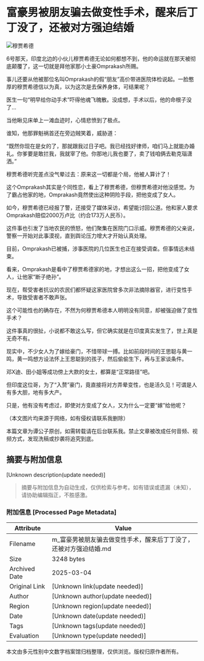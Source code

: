 # 富豪男被朋友骗去做变性手术，醒来后丁丁没了，还被对方强迫结婚

![穆贾希德](https://nimg.ws.126.net/?url=https%3A%2F%2Fstatic.ws.126.net%2Ff2e%2Fwap%2Fcommon%2Fimages%2Fweixinfixed1200low.jpg&thumbnail=750x2147483647&quality=75&type=jpg)

6号那天，印度北边的小伙儿穆贾希德无论如何都想不到，他的命运就在那天被彻底颠覆了，这一切就是拜他家那小土豪Omprakash所赐。

事儿还要从他被那位名叫Omprakash的假“朋友”高价带进医院体检说起。一脸憨厚的穆贾希德信以为真，以为这次是去保养身体，可结果呢？

医生一句“明早给你动手术”吓得他魂飞魄散。没成想，手术以后，他的命根子没了…

当他瞅见床单上一滩血迹时，心情悲愤到了极点。

谁知，他那罪魁祸首还在旁边贼笑着，威胁道：

“既然你现在是女的了，那就跟我过日子吧。我已经找好律师，咱们马上就能办婚礼。你爹要是敢拦我，我就宰了他。你那地儿我也要了，卖了钱咱俩去勒克瑙潇洒。”

穆贾希德听完差点没气晕过去：原来这一切都是个局，他被人算计了！

这个Omprakash其实是个同性恋，看上了穆贾希德，但穆贾希德对他没感觉。为了霸占他家的地，Omprakash竟然使出这种阴险手段，把他变成了女人。

如今，穆贾希德已经报了警，还接受了媒体采访，希望能讨回公道。他和家人要求Omprakash赔偿2000万卢比（约合173万人民币）。

这件事也引发了当地农民的愤怒，他们聚集在医院门口示威。穆贾希德的父亲说，警察一开始对此事漠视，直到舆论压力增大才开始认真处理。

目前，Omprakash已被捕，涉事医院的几位医生也正在接受调查。但事情远未结束。

看来，Omprakash是看中了穆贾希德家的地，才想出这么一招，把他变成了女人，让他家“断子绝孙”。

现在，帮受害者抗议的农民们都怀疑这家医院曾多次非法摘除器官，进行变性手术，导致受害者不敢声张。

这个可能性也的确存在，不然为何穆贾希德本人明明没有同意，却被强迫做了变性手术？

这件事真的很扯，小说都不敢这么写，但它确实就是在印度真实发生了，世上真是无奇不有。

现实中，不少女人为了嫁给豪门，不惜带球一搏。比如前段时间的王思聪与黄一鸣，黄一鸣想方设法怀上王思聪到的孩子，然后偷偷生下，再与王家谈条件。

邓X迪、田小姐等成功傍上大款的女士，都算是“正常路径”吧。

但印度这位哥，为了“入赘”豪门，竟直接将对方弄晕变性，也是活久见！可谓是人有多大胆，地有多大产。

只是，他有没有考虑过，即使对方变成了女人，又为什么一定要“嫁”给他呢？

（本文图片均来源于网络，如有侵权请联系我删除）

本篇文章为谭公子原创，如需转载请在后台联系我。禁止文章被改成任何音频、视频方式，发现洗稿或抄袭将追究到底。
<!-- tcd_original_link https://m.163.com/dy/article_cambrian/J5DAPOO00548I0C1.html -->


## 摘要与附加信息

<!-- tcd_abstract -->
[Unknown description(update needed)]
<!-- tcd_abstract_end -->

> 摘要与附加信息为自动生成，仅供检索与参考。如有错误或遗漏（未知），请协助编辑指正，不胜感激。

### 附加信息 [Processed Page Metadata]

| Attribute       | Value                                  |
|-----------------|----------------------------------------|
| Filename        | m_富豪男被朋友骗去做变性手术，醒来后丁丁没了，还被对方强迫结婚.md                             |
| Size            | 3248 bytes                           |
| Archived Date   | 2025-03-04                             |
| Original Link   | [Unknown link(update needed)]                       |
| Author          | [Unknown author(update needed)]                               |
| Region          | [Unknown region(update needed)]                               |
| Date            | [Unknown date(update needed)]                                 |
| Tags            | [Unknown tags(update needed)]                                 |
| Evaluation            | [Unknown type(update needed)]                                 |
<!-- tcd_table_end -->

本文由多元性别中文数字档案馆归档整理，仅供浏览。版权归原作者所有。
